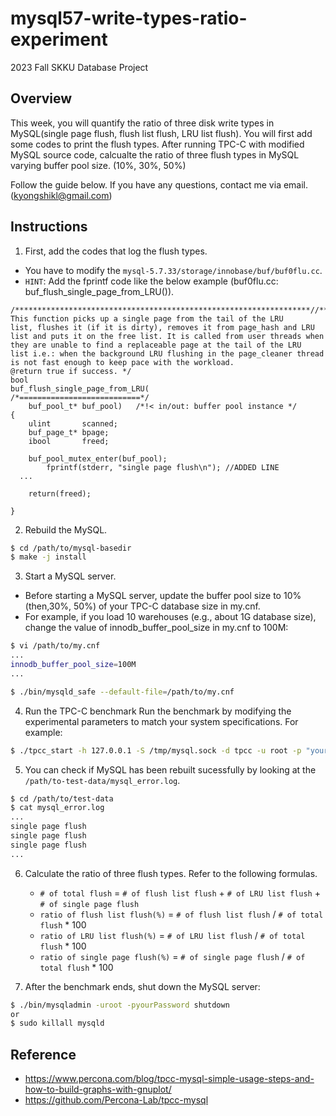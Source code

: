 # mysql57-write-types-ratio-experiment


2023 Fall SKKU Database Project

## Overview
This week, you will quantify the ratio of three disk write types in MySQL(single page flush, flush list flush, LRU list flush). You will first add some codes to print the flush types. After running TPC-C with modified MySQL source code, calcualte the ratio of three flush types in MySQL varying buffer pool size. (10%, 30%, 50%)

Follow the guide below. If you have any questions, contact me via email. (kyongshikl@gmail.com)


## Instructions
1. First, add the codes that log the flush types.
- You have to modify the  `mysql-5.7.33/storage/innobase/buf/buf0flu.cc`.
- `HINT`: Add the fprintf code like the below example (buf0flu.cc: buf_flush_single_page_from_LRU()).

```
/******************************************************************//**
This function picks up a single page from the tail of the LRU
list, flushes it (if it is dirty), removes it from page_hash and LRU
list and puts it on the free list. It is called from user threads when
they are unable to find a replaceable page at the tail of the LRU
list i.e.: when the background LRU flushing in the page_cleaner thread
is not fast enough to keep pace with the workload.
@return true if success. */
bool
buf_flush_single_page_from_LRU(
/*===========================*/
	buf_pool_t*	buf_pool)	/*!< in/out: buffer pool instance */
{
	ulint		scanned;
	buf_page_t*	bpage;
	ibool		freed;

	buf_pool_mutex_enter(buf_pool);
        fprintf(stderr, "single page flush\n"); //ADDED LINE
  ...
  
	return(freed);

}
```


2. Rebuild the MySQL.
```bash
$ cd /path/to/mysql-basedir
$ make -j install
```

3. Start a MySQL server.
  - Before starting a MySQL server, update the buffer pool size to 10% (then,30%, 50%) of your TPC-C database size in my.cnf.
  - For example, if you load 10 warehouses (e.g., about 1G database size), change the value of innodb_buffer_pool_size in my.cnf to 100M:

```bash
$ vi /path/to/my.cnf
...
innodb_buffer_pool_size=100M
...
```

```bash
$ ./bin/mysqld_safe --default-file=/path/to/my.cnf
```


4. Run the TPC-C benchmark
Run the benchmark by modifying the experimental parameters to match your system specifications. For example:
```bash
$ ./tpcc_start -h 127.0.0.1 -S /tmp/mysql.sock -d tpcc -u root -p "yourPassword" -w 10 -c 8 -r 10 -l 300 | tee tpcc-result.txt
```

5. You can check if MySQL has been rebuilt sucessfully by looking at the `/path/to-test-data/mysql_error.log`.
```bash
$ cd /path/to/test-data
$ cat mysql_error.log
...
single page flush
single page flush
single page flush
...
```

6. Calculate the ratio of three flush types. Refer to the following formulas.
   - `# of total flush` =  `# of flush list flush` + `# of LRU list flush` + `# of single page flush`
   - `ratio of flush list flush(%)` = `# of flush list flush` / `# of total flush` * 100
   - `ratio of LRU list flush(%)` = `# of LRU list flush` / `# of total flush` * 100
   - `ratio of single page flush(%)` = `# of single page flush` / `# of total flush` * 100

4. After the benchmark ends, shut down the MySQL server:
```bash
$ ./bin/mysqladmin -uroot -pyourPassword shutdown
or
$ sudo killall mysqld
```

## Reference
- https://www.percona.com/blog/tpcc-mysql-simple-usage-steps-and-how-to-build-graphs-with-gnuplot/
- https://github.com/Percona-Lab/tpcc-mysql
